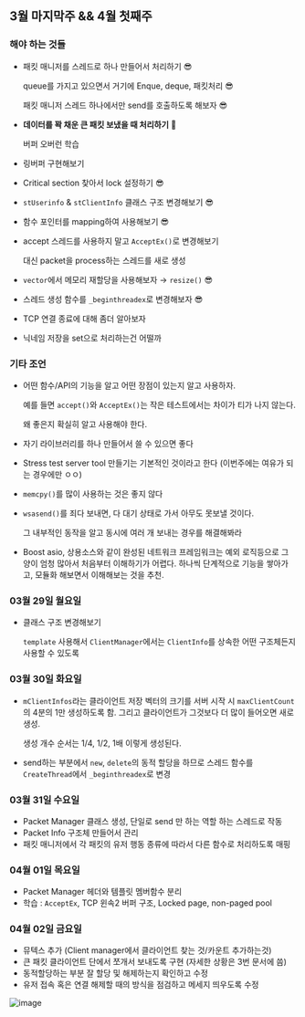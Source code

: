 ## 3월 마지막주 && 4월 첫째주

### 해야 하는 것들

- 패킷 매니저를 스레드로 하나 만들어서 처리하기 😎

  queue를 가지고 있으면서 거기에 Enque, deque, 패킷처리 😎

  패킷 매니저 스레드 하나에서만 send를 호출하도록 해보자 😎

- **데이터를 꽉 채운 큰 패킷 보냈을 때 처리하기** 🤨

  버퍼 오버런 학습

- 링버퍼 구현해보기

- Critical section 찾아서 lock 설정하기 😎

- `stUserinfo` & `stClientInfo` 클래스 구조 변경해보기 😎

- 함수 포인터를 mapping하여 사용해보기 😎

- accept 스레드를 사용하지 말고 `AcceptEx()`로 변경해보기

  대신 packet을 process하는 스레드를 새로 생성

- `vector`에서 메모리 재할당을 사용해보자 → `resize()` 😎

- 스레드 생성 함수를 `_beginthreadex`로 변경해보자 😎

- TCP 연결 종료에 대해 좀더 알아보자

- 닉네임 저장을 set으로 처리하는건 어떨까

### 기타 조언

- 어떤 함수/API의 기능을 알고 어떤 장점이 있는지 알고 사용하자.

  예를 들면 `accept()`와 `AcceptEx()`는 작은 테스트에서는 차이가 티가 나지 않는다.

  왜 좋은지 확실히 알고 사용해야 한다.

- 자기 라이브러리를 하나 만들어서 쓸 수 있으면 좋다

- Stress test server tool 만들기는 기본적인 것이라고 한다 (이번주에는 여유가 되는 경우에만 ㅇㅇ)

- `memcpy()`를 많이 사용하는 것은 좋지 않다

- `wsasend()`를 죄다 보내면, 다 대기 상태로 가서 아무도 못보낼 것이다.

  그 내부적인 동작을 알고 동시에 여러 개 보내는 경우를 해결해봐라

- Boost asio, 상용소스와 같이 완성된 네트워크 프레임워크는 예외 로직등으로 그 양이 엄청 많아서 처음부터 이해하기가 어렵다. 하나씩 단계적으로 기능을 쌓아가고, 모듈화 해보면서 이해해보는 것을 추천.



### 03월 29일 월요일

- 클래스 구조 변경해보기

  `template` 사용해서 `ClientManager`에서는 `ClientInfo`를 상속한 어떤 구조체든지 사용할 수 있도록

### 03월 30일 화요일

- `mClientInfos`라는 클라이언트 저장 벡터의 크기를 서버 시작 시 `maxClientCount`의 4분의 1만 생성하도록 함. 그리고 클라이언트가 그것보다 더 많이 들어오면 새로 생성.

  생성 개수 순서는 1/4, 1/2, 1배 이렇게 생성된다.

- send하는 부분에서 `new`, `delete`의 동적 할당을 하므로 스레드 함수를 `CreateThread`에서 `_beginthreadex`로 변경

### 03월 31일 수요일

- Packet Manager 클래스 생성, 단일로 send 만 하는 역할 하는 스레드로 작동
- Packet Info 구조체 만들어서 관리
- 패킷 매니저에서 각 패킷의 유저 행동 종류에 따라서 다른 함수로 처리하도록 매핑

### 04월 01일 목요일

- Packet Manager 헤더와 템플릿 멤버함수 분리
- 학습 : `AcceptEx`, TCP 윈속2 버퍼 구조, Locked page, non-paged pool

### 04월 02일 금요일

- 뮤텍스 추가 (Client manager에서 클라이언트 찾는 것/카운트 추가하는것)
- 큰 패킷 클라이언트 단에서 쪼개서 보내도록 구현 (자세한 상황은 3번 문서에 씀)
- 동적할당하는 부분 잘 할당 및 해제하는지 확인하고 수정
- 유저 접속 혹은 연결 해제할 때의 방식을 점검하고 메세지 띄우도록 수정

![image](https://user-images.githubusercontent.com/41130448/113385144-7cb35c80-93c2-11eb-8b39-8cf5465accdc.png)


